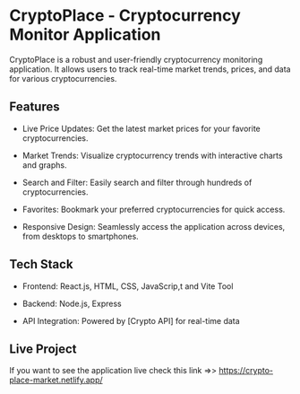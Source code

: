 # CryptoPlace - Cryptocurrency Monitor Application

CryptoPlace is a robust and user-friendly cryptocurrency monitoring application. It allows users to track real-time market trends, prices, and data for various cryptocurrencies.


## Features

- Live Price Updates: Get the latest market prices for your favorite cryptocurrencies.

- Market Trends: Visualize cryptocurrency trends with interactive charts and graphs.

- Search and Filter: Easily search and filter through hundreds of cryptocurrencies.

- Favorites: Bookmark your preferred cryptocurrencies for quick access.

- Responsive Design: Seamlessly access the application across devices, from desktops to smartphones.



## Tech Stack 
- Frontend: React.js, HTML, CSS, JavaScrip,t and Vite Tool

- Backend: Node.js, Express

- API Integration: Powered by [Crypto API] for real-time data

## Live Project
If you want to see the application live check this link
=>> https://crypto-place-market.netlify.app/




